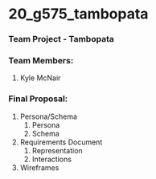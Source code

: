 # 20_g575_tambopata

### Team Project - Tambopata

### Team Members:

1. Kyle McNair 

### Final Proposal:
1. Persona/Schema
    1. Persona
    2. Schema
2. Requirements Document
    1. Representation
    2. Interactions
3. Wireframes



